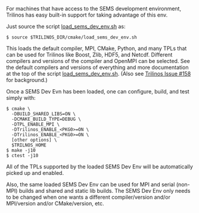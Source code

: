 For machines that have access to the SEMS development environment, Trilinos has easy built-in support for taking advantage of this env.

Just source the script [load_sems_dev_env.sh](https://github.com/trilinos/Trilinos/blob/develop/cmake/load_sems_dev_env.sh) as:

```
$ source $TRILINOS_DIR/cmake/load_sems_dev_env.sh
``` 

This loads the default compiler, MPI, CMake, Python, and many TPLs that can be used for Trilinos like Boost, Zlib, HDF5, and Netcdf.  Different compilers and versions of the compiler and OpenMPI can be selected.  See the default compilers and versions of everything and more documentation at the top of the script [load_sems_dev_env.sh](https://github.com/trilinos/Trilinos/blob/develop/cmake/load_sems_dev_env.sh).  (Also see [Trilinos Issue #158](https://github.com/trilinos/Trilinos/issues/158) for background.)

Once a SEMS Dev Evn has been loaded, one can configure, build, and test simply with:

```
$ cmake \
  -DBUILD_SHARED_LIBS=ON \
  -DCMAKE_BUILD_TYPE=DEBUG \
  -DTPL_ENABLE_MPI \
  -DTrilinos_ENABLE_<PKG0>=ON \
  -DTrilinos_ENABLE_<PKG0>=ON \
  [other options] \
  $TRILNOS_HOME
$ make -j10
$ ctest -j10
 ```

All of the TPLs supported by the loaded SEMS Dev Env will be automatically picked up and enabled.

Also, the same loaded SEMS Dev Env can be used for MPI and serial (non-MPI) builds and shared and static lib builds.  The SEMS Dev Env only needs to be changed when one wants a different compiler/version and/or MPI/version and/or CMake/version, etc.
